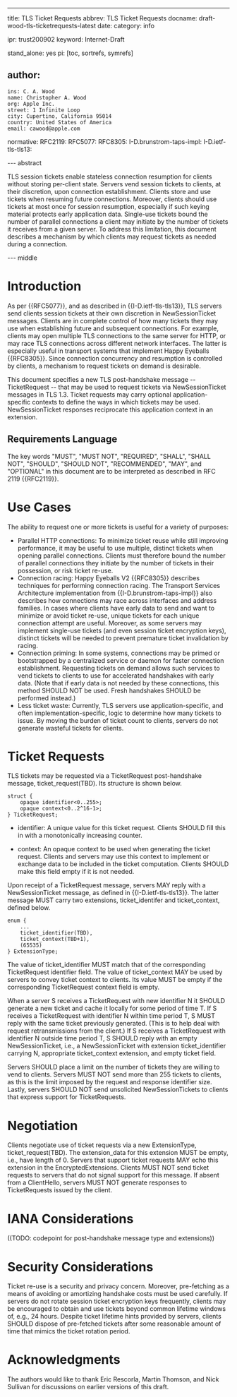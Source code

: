 ---
title: TLS Ticket Requests
abbrev: TLS Ticket Requests
docname: draft-wood-tls-ticketrequests-latest
date:
category: info

ipr: trust200902
keyword: Internet-Draft

stand_alone: yes
pi: [toc, sortrefs, symrefs]

author:
  -
    ins: C. A. Wood
    name: Christopher A. Wood
    org: Apple Inc.
    street: 1 Infinite Loop
    city: Cupertino, California 95014
    country: United States of America
    email: cawood@apple.com

normative:
  RFC2119:
  RFC5077:
  RFC8305:
  I-D.brunstrom-taps-impl:
  I-D.ietf-tls-tls13:

--- abstract

TLS session tickets enable stateless connection resumption for clients without
storing per-client state. Servers vend session tickets to clients, at their 
discretion, upon connection establishment. Clients store and use tickets when 
resuming future connections. Moreover, clients should use tickets at most once for
session resumption, especially if such keying material protects early application 
data. Single-use tickets bound the number of parallel connections a client
may initiate by the number of tickets it receives from a given server. To address
this limitation, this document describes a mechanism by which clients may request 
tickets as needed during a connection.

--- middle

# Introduction

As per {{RFC5077}}, and as described in {{I-D.ietf-tls-tls13}}, 
TLS servers send clients session tickets at their own discretion in NewSessionTicket messages. 
Clients are in complete control of how many tickets they may use when establishing 
future and subsequent connections. For example, clients may open multiple TLS connections to the same server
for HTTP, or may race TLS connections across different network interfaces. 
The latter is especially useful in transport systems that implement Happy Eyeballs {{RFC8305}}.
Since connection concurrency and resumption is controlled by clients, a mechanism to request 
tickets on demand is desirable. 

This document specifies a new TLS post-handshake message -- TicketRequest -- 
that may be used to request tickets via NewSessionTicket messages in TLS 1.3. 
Ticket requests may carry optional application-specific contexts to define the ways in 
which tickets may be used. NewSessionTicket responses reciprocate this application 
context in an extension. 

## Requirements Language

The key words "MUST", "MUST NOT", "REQUIRED", "SHALL", "SHALL NOT",
"SHOULD", "SHOULD NOT", "RECOMMENDED", "MAY", and "OPTIONAL" in this
document are to be interpreted as described in RFC 2119 {{RFC2119}}.

# Use Cases

The ability to request one or more tickets is useful for a variety of purposes:

- Parallel HTTP connections: To minimize ticket reuse while still improving performance, it may
be useful to use multiple, distinct tickets when opening parallel connections. Clients must 
therefore bound the number of parallel connections they initiate by the number of tickets
in their possession, or risk ticket re-use.
- Connection racing: Happy Eyeballs V2 {{RFC8305}} describes techniques for performing connection
racing. The Transport Services Architecture implementation from {{I-D.brunstrom-taps-impl}} also describes how 
connections may race across interfaces and address families. In cases where clients have early
data to send and want to minimize or avoid ticket re-use, unique tickets for each unique
connection attempt are useful. Moreover, as some servers may implement single-use tickets (and even
session ticket encryption keys), distinct tickets will be needed to prevent premature ticket 
invalidation by racing.
- Connection priming: In some systems, connections may be primed or bootstrapped by a centralized
service or daemon for faster connection establishment. Requesting tickets on demand allows such
services to vend tickets to clients to use for accelerated handshakes with early data. (Note that
if early data is not needed by these connections, this method SHOULD NOT be used. Fresh handshakes
SHOULD be performed instead.)
- Less ticket waste: Currently, TLS servers use application-specific, and often implementation-specific,
logic to determine how many tickets to issue. By moving the burden of ticket count to clients,
servers do not generate wasteful tickets for clients.

# Ticket Requests

TLS tickets may be requested via a TicketRequest post-handshake message, ticket_request(TBD). 
Its structure is shown below.

~~~
struct {
    opaque identifier<0..255>;
    opaque context<0..2^16-1>;
} TicketRequest;
~~~

- identifier: A unique value for this ticket request. Clients SHOULD fill this in with
a monotonically increasing counter.

- context: An opaque context to be used when generating the ticket request.
Clients and servers may use this context to implement or exchange data to be included in the
ticket computation. Clients SHOULD make this field empty if it is not needed.

Upon receipt of a TicketRequest message, servers MAY reply with a NewSessionTicket message,
as defined in {{I-D.ietf-tls-tls13}}. The latter message MUST carry two extensions, 
ticket_identifer and ticket_context, defined below.

~~~
enum {
    ...
    ticket_identifier(TBD),
    ticket_context(TBD+1),
    (65535)
} ExtensionType;
~~~

The value of ticket_identifier MUST match that of the corresponding TicketRequest identifier
field. The value of ticket_context MAY be used by servers to convey ticket context
to clients. Its value MUST be empty if the corresponding TicketRequest context field is empty.

When a server S receives a TicketRequest with new identifier N it SHOULD generate a new ticket and 
cache it locally for some period of time T. If S receives a TicketRequest with identifier N
within time period T, S MUST reply with the same ticket previously generated. (This is to help deal
with request retransmissions from the client.) If S receives a TicketRequest with identifier N
outside time period T, S SHOULD reply with an empty NewSessionTicket, i.e., a NewSessionTicket 
with extension ticket_identifier carrying N, appropriate ticket_context extension, and empty ticket 
field.

Servers SHOULD place a limit on the number of tickets they are willing to vend to clients. Servers
MUST NOT send more than 255 tickets to clients, as this is the limit imposed by the request and 
response identifier size. Lastly, servers SHOULD NOT send unsolicited NewSessionTickets to clients 
that express support for TicketRequests.

<!-- TicketRequest messages MUST NOT be sent until after the TLS handshake is complete.  -->
<!-- As handshake messages, these MUST be added to the handshake transcript. -->

# Negotiation 

Clients negotiate use of ticket requests via a new ExtensionType, ticket_request(TBD). 
The extension_data for this extension MUST be empty, i.e., have length of 0. Servers that support ticket 
requests MAY echo this extension in the EncryptedExtensions. Clients MUST NOT send ticket requests to servers
that do not signal support for this message. If absent from a ClientHello, servers MUST NOT generate 
responses to TicketRequests issued by the client.

# IANA Considerations

((TODO: codepoint for post-handshake message type and extensions))

# Security Considerations

Ticket re-use is a security and privacy concern. Moreover, pre-fetching as a means of
avoiding or amortizing handshake costs must be used carefully. If servers
do not rotate session ticket encryption keys frequently, clients may be encouraged to obtain
and use tickets beyond common lifetime windows of, e.g., 24 hours. Despite ticket lifetime
hints provided by servers, clients SHOULD dispose of pre-fetched tickets after some reasonable
amount of time that mimics the ticket rotation period. 

# Acknowledgments

The authors would like to thank Eric Rescorla, Martin Thomson, and Nick Sullivan for 
discussions on earlier versions of this draft.
